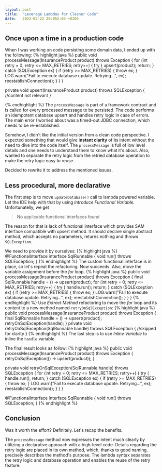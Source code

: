 ```yaml
---
layout: post
title:  "Leverage Lambdas for Cleaner Code"
date:   2023-02-22 20:052:00 +0200
---
```

## Once upon a time in a production code
When I was working on code persisting some domain data, I ended up with the following:
{% highlight java %}
public void processMessage(InsuranceProduct product) throws Exception {
    for (int retry = 0; retry <= MAX_RETRIES; retry++) {
        try {
            upsert(product);
            return;
        } catch (SQLException ex) {
            if (retry >= MAX_RETRIES) {
                throw ex;
            }
            LOG.warn("Fail to execute database update. Retrying...", ex);
            reestablishConnection();
        }
    }
}

private void upsert(InsuranceProduct product) throws SQLException {
    //content not relevant
}

{% endhighlight %}
The `processMessage` is part of a framework contract and is called for every processed message to be persisted.
The code performs an idempotent database upsert and handles retry logic in case of errors. The main error I worried about was a timed-out JDBC connection, which needs to be re-established.

Somehow, I didn't like the initial version from a clean code perspective. I expected something that would give **instant clarity** of its intent without the need to dive into the code itself. The `processMessage` is full of low level details and one needs to understand them to know what it's about. Also, wanted to separate the retry logic from the retried database operation to make the retry logic easy to reuse.

Decided to rewrite it to address the mentioned issues.
## Less procedural, more declarative
The first step is to move `updateDatabase()` call to lambda powered variable. 
Let the IDE help with that by using _Introduce Functional Variable_. Unfortunatelly, we get
> No applicable functional interfaces found

The reason for that is lack of functional interface which provides SAM interface compatible with upsert method. It should declare single abstract method, which accepts no parameters, returns nothing and throws `SQLException`.

We need to provide it by ourselves:
{% highlight java %}
@FunctionalInterface
interface SqlRunnable {
    void run() throws SQLException;
}
{% endhighlight %}
The custom functional interface is in place, so let's repeat the refactoring. Now succeeds. Also, move the variable assignment before the _for_ loop.
{% highlight java %}
public void processMessage(InsuranceProduct product) throws Exception {
    final SqlRunnable handle = () -> upsert(product);
    for (int retry = 0; retry <= MAX_RETRIES; retry++) {
        try {
            handle.run();
            return;
        } catch (SQLException ex) {
            if (retry >= MAX_RETRIES) {
                throw ex;
            }
            LOG.warn("Fail to execute database update. Retrying...", ex);
            reestablishConnection();
        }
    }
}
{% endhighlight %}
Use _Extract Method_ refactoring to move the _for_ loop and its content to a new method named `retryOnSqlException`:
{% highlight java %}
public void processMessage(InsuranceProduct product) throws Exception {
    final SqlRunnable handle = () -> upsert(product);
    retryOnSqlException(handle);
}
private void retryOnSqlException(SqlRunnable handle) throws SQLException {
    //skipped for clarity
}
{% endhighlight %}
The last step is to use _Inline Variable_ to inline the `handle` variable.

The final result looks as follow:
{% highlight java %}
public void processMessage(InsuranceProduct product) throws Exception {
    retryOnSqlException(() -> upsert(product));
}

private void retryOnSqlException(SqlRunnable handle) throws SQLException {
    for (int retry = 0; retry <= MAX_RETRIES; retry++) {
        try {
            handle.run();
            return;
        } catch (SQLException ex) {
            if (retry >= MAX_RETRIES) {
                throw ex;
            }
            LOG.warn("Fail to execute database update. Retrying...", ex);
            reestablishConnection();
        }
    }
}

@FunctionalInterface
interface SqlRunnable {
    void run() throws SQLException;
}
{% endhighlight %}
## Conclusion
Was it worth the effort? Definitely. Let's recap the benefits. 

The `processMessage` method now expresses the intent much clearly by utilizing a declarative approach with a high-level code. Details regarding the retry logic are placed in its own method, which, thanks to good naming, precisely describes the method's purpose.
The lambda syntax separates the retry logic and database operation and enables the reuse of the retry feature.
